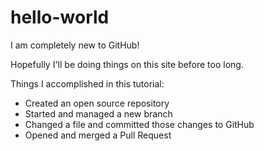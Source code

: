 # hello-world

I am completely new to GitHub!

Hopefully I'll be doing things on this site before too long.

Things I accomplished in this tutorial:
* Created an open source repository
* Started and managed a new branch
* Changed a file and committed those changes to GitHub
* Opened and merged a Pull Request
